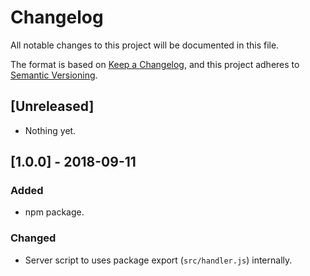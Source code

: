 # Changelog
All notable changes to this project will be documented in this file.

The format is based on [Keep a Changelog](https://keepachangelog.com/en/1.0.0/),
and this project adheres to [Semantic Versioning](https://semver.org/spec/v2.0.0.html).

## [Unreleased]
- Nothing yet.

## [1.0.0] - 2018-09-11

### Added
- npm package.

### Changed
- Server script to uses package export (`src/handler.js`) internally.
